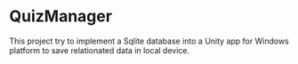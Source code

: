# QuizManager

This project try to implement a Sqlite database into a Unity app for Windows platform to save relationated data in local device.

